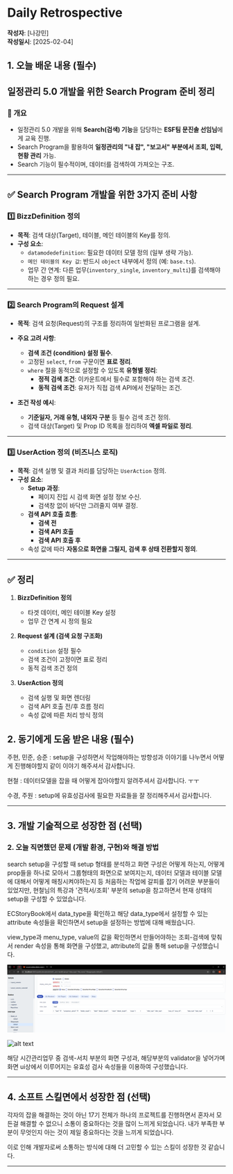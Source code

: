 # Daily Retrospective

**작성자**: [나강민]  
**작성일시**: [2025-02-04]

## 1. 오늘 배운 내용 (필수)

## **일정관리 5.0 개발을 위한 Search Program 준비 정리**

### **📌 개요**
- 일정관리 5.0 개발을 위해 **Search(검색) 기능**을 담당하는 **ESF팀 문진솔 선임님**에게 교육 진행.
- Search Program을 활용하여 **일정관리의 "내 잡", "보고서" 부분에서 조회, 입력, 현황 관리** 가능.
- Search 기능이 필수적이며, 데이터를 검색하여 가져오는 구조.

---

## **✅ Search Program 개발을 위한 3가지 준비 사항**
### **1️⃣ BizzDefinition 정의**
- **목적**: 검색 대상(Target), 테이블, 메인 테이블의 Key를 정의.
- **구성 요소**:
  - `datamodedefinition`: 필요한 데이터 모델 정의 (일부 생략 가능).
  - `메인 테이블의 Key 값`: 반드시 `object` 내부에서 정의 (예: `base.ts`).
  - 업무 간 연계: 다른 업무(`inventory_single`, `inventory_multi`)를 검색해야 하는 경우 정의 필요.

---

### **2️⃣ Search Program의 Request 설계**
- **목적**: 검색 요청(Request)의 구조를 정리하여 일반화된 프로그램을 설계.
- **주요 고려 사항**:
  - **검색 조건 (condition) 설정 필수**.
  - 고정된 `select`, `from` 구문이면 **표로 정리**.
  - `where` 절을 동적으로 설정할 수 있도록 **유형별 정리**:
    - **정적 검색 조건**: 이카운트에서 필수로 포함해야 하는 검색 조건.
    - **동적 검색 조건**: 유저가 직접 검색 API에서 전달하는 조건.

- **조건 작성 예시**:
  - **기준일자, 거래 유형, 내외자 구분** 등 필수 검색 조건 정의.
  - 검색 대상(Target) 및 Prop ID 목록을 정리하여 **엑셀 파일로 정리**.

---

### **3️⃣ UserAction 정의 (비즈니스 로직)**
- **목적**: 검색 실행 및 결과 처리를 담당하는 `UserAction` 정의.
- **구성 요소**:
  - **Setup 과정**:
    - 페이지 진입 시 검색 화면 설정 정보 수신.
    - 검색창 없이 바닥만 그려줄지 여부 결정.
  - **검색 API 호출 흐름**:
    - **검색 전**
    - **검색 API 호출**
    - **검색 API 호출 후**
  - 속성 값에 따라 **자동으로 화면을 그릴지, 검색 후 상태 전환할지 정의**.

---

## **✅ 정리**
1. **BizzDefinition 정의**  
   - 타겟 데이터, 메인 테이블 Key 설정  
   - 업무 간 연계 시 정의 필요  

2. **Request 설계 (검색 요청 구조화)**  
   - `condition` 설정 필수  
   - 검색 조건이 고정이면 표로 정리  
   - 동적 검색 조건 정의  

3. **UserAction 정의**  
   - 검색 실행 및 화면 렌더링  
   - 검색 API 호출 전/후 흐름 정리  
   - 속성 값에 따른 처리 방식 정의  






## 2. 동기에게 도움 받은 내용 (필수)

주현, 민준, 승준 : setup을 구성하면서 작업해야하는 방향성과 이야기를 나누면서 어떻게 진행해야할지 같이 이야기 해주셔서 감사합니다.

현철 : 데이터모델을 잡을 때 어떻게 잡아야할지 알려주셔서 감사합니다. ㅜㅜ

수경, 주원 : setup에 유효성검사에 필요한 자료들을 잘 정리해주셔서 감사합니다.



---

## 3. 개발 기술적으로 성장한 점 (선택)


### 2. 오늘 직면했던 문제 (개발 환경, 구현)와 해결 방법

search setup을 구성할 때 setup 형태를 분석하고 화면 구성은 어떻게 하는지, 어떻게 prop들을 하나로 모아서 그룹형태의 화면으로 보여지는지, 데이터 모델과 테이블 모델에 대해서 어떻게 매칭시켜야하는지 등 처음하는  작업에 갈피를 잡기 어려운 부분들이 있었지만, 현철님의 특강과 '견적서/조회' 부분의 setup을 참고하면서 현재 상태의 setup을 구성할 수 있었습니다. 

ECStoryBook에서 data_type을 확인하고 해당 data_type에서 설정할 수 있는 attribute 속성들을 확인하면서 setup을 설정하는 방법에 대해 배웠습니다.

view_type과 menu_type, value의 값을 확인하면서 만들어야하는 조회-검색에 맞춰서 render 속성을 통해 화면을 구성했고, attribute의 값을 통해 setup을 구성했습니다. 

![alt text](./ref/nkm/image.png)

![alt text](./ref/nkm/image1.png)

해당 시간관리업무 중 검색-서치 부분의 화면 구성과, 해당부분의 validator을 넣어가며 화면 ui상에서 이루어지는 유효성 검사 속성들을 이용하여 구성했습니다.


---

## 4. 소프트 스킬면에서 성장한 점 (선택)

각자의 잡을 해결하는 것이 아닌 17기 전체가 하나의 프로젝트를 진행하면서 혼자서 모든걸 해결할 수 없으니 소통이 중요하다는 것을 많이 느끼게 되었습니다. 내가 부족한 부분이 무엇인지 아는 것이 제일 중요하다는 것을 느끼게 되었습니다. 

이로 인해 개발자로써 소통하는 방식에 대해 더 고민할 수 있는 스킬이 성장한 것 같습니다.

---

